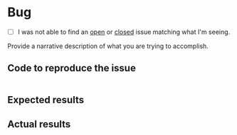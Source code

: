 # Bug

- [ ] I was not able to find an [open](https://github.com/maspeng/php-test-helper/issues?q=is%3Aopen) or
[closed](https://github.com/maspeng/php-test-helper/issues?q=is%3Aclosed) issue matching what I'm seeing.

Provide a narrative description of what you are trying to accomplish.

## Code to reproduce the issue

<!-- Please provide the minimum code necessary to recreate the issue -->

```php

```

## Expected results

<!-- What do you think should have happened? -->

## Actual results

<!-- What did you actually observe? -->
